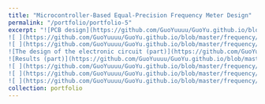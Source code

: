 ```yaml
---
title: "Microcontroller-Based Equal-Precision Frequency Meter Design"
permalink: "/portfolio/portfolio-5"
excerpt: "![PCB design](https://github.com/GuoYuuuu/GuoYu.github.io/blob/master/frequency/PCB.png?raw=true)
![ ](https://github.com/GuoYuuuu/GuoYu.github.io/blob/master/frequency/PCB2.png?raw=true)
![ ](https://github.com/GuoYuuuu/GuoYu.github.io/blob/master/frequency/PCB3.png?raw=true)
![The design of the electronic circuit (part)](https://github.com/GuoYuuuu/GuoYu.github.io/blob/master/frequency/circuit.png?raw=true)
![Results (part)](https://github.com/GuoYuuuu/GuoYu.github.io/blob/master/frequency/FrequencyMeter.png?raw=true)
![ ](https://github.com/GuoYuuuu/GuoYu.github.io/blob/master/frequency/result.png?raw=true)
![ ](https://github.com/GuoYuuuu/GuoYu.github.io/blob/master/frequency/meter2.png?raw=true)
![ ](https://github.com/GuoYuuuu/GuoYu.github.io/blob/master/frequency/result2.png?raw=true)"
collection: portfolio
---
```

